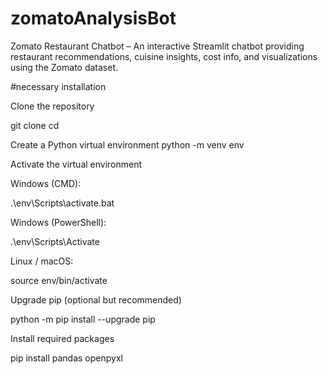 # zomatoAnalysisBot
Zomato Restaurant Chatbot – An interactive Streamlit chatbot providing restaurant recommendations, cuisine insights, cost info, and visualizations using the Zomato dataset.

#necessary installation

Clone the repository

git clone <your-repo-url>
cd <your-repo-folder>


Create a Python virtual environment
python -m venv env


Activate the virtual environment

Windows (CMD):

.\env\Scripts\activate.bat


Windows (PowerShell):

.\env\Scripts\Activate


Linux / macOS:

source env/bin/activate


Upgrade pip (optional but recommended)

python -m pip install --upgrade pip


Install required packages

pip install pandas openpyxl